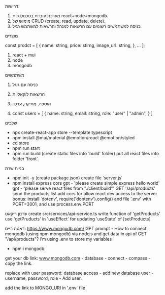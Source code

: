 דרישות:
1. מערכת עובדת בטכנולוגיות react+node+mongodb.
2. מימוש של CRUD (create, read, update, delete).
3. כניסה למשתמשים רשומים עם הרשאות למנהל והרשאות למשתמש רגיל.

מוצרים

const prodct = [
    {
        name: string,
        price: stirng,
        image_url: string,
    },
    ...
];

1. react + mui
2. node
3. mongodb

משתמשים
1. כניסה עם גוגל
2. הרשאות לוקאליות
3. הוספה, מחיקה, עדכון

4. const users = [
    {
        name: string,
        email: string,
        role: "user" | "admin",
    }
]


שלבים
- npx create-react-app store --template typescript
- npm install @mui/material @emotion/react @emotion/styled
- cd store
- npm run start
- npm run build (create static files into 'build' folder)
put all react files into folder 'front'. 

בניית שרת
- npm init -y (create package.json)
create file 'server.js'
- npm install express cors 
gpt - 'please create simple express hello world'
gpt - 'please serve react files from "./client/build"'
GET '/api/products' send the products list
add cors for allow react dev access to the server
bonus:
install 'dotenv', require('dontenv').config() and file '.env' with PORT=3001, and use process.env.PORT

עדכון ריקאט
create src/services/api-service.ts
write function of 'getProducts'
use 'getPruducts' in 'useEffect' for updating 'useState' of [setProducts] 

דאטה בייס:
https://www.mongodb.com/
GPT prompt - How to connect mongodb (using npm mongodb) via nodejs and get data in api of GET "/api/products"? i'm using .env to store my variables
- npm i mongodb

get your db link:
www.mongodb.com - database - connect - compass - copy the link.

replace <password> with user password:
database access - add new database user - username, password, role - Add user.

add the link to MONGO_URI in '.env' file
